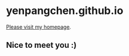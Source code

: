 # yenpangchen.github.io
[Please visit my homepage](https://yenpangchen.github.io/).
## Nice to meet you :)
